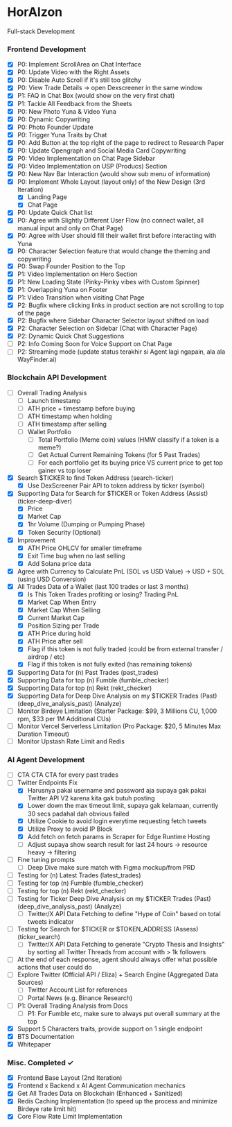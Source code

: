 # HorAIzon

Full-stack Development

### Frontend Development

- [x] P0: Implement ScrollArea on Chat Interface
- [x] P0: Update Video with the Right Assets
- [x] P0: Disable Auto Scroll if it's still too glitchy
- [x] P0: View Trade Details -> open Dexscreener in the same window
- [x] P1: FAQ in Chat Box (would show on the very first chat)
- [x] P1: Tackle All Feedback from the Sheets
- [x] P0: New Photo Yuna & Video Yuna
- [x] P0: Dynamic Copywriting
- [x] P0: Photo Founder Update
- [x] P0: Trigger Yuna Traits by Chat
- [x] P0: Add Button at the top right of the page to redirect to Research Paper
- [x] P0: Update Opengraph and Social Media Card Copywriting
- [x] P0: Video Implementation on Chat Page Sidebar
- [x] P0: Video Implementation on USP (Producs) Section
- [x] P0: New Nav Bar Interaction (would show sub menu of information)
- [x] P0: Implement Whole Layout (layout only) of the New Design (3rd Iteration)
  - [x] Landing Page
  - [x] Chat Page
- [x] P0: Update Quick Chat list
- [x] P0: Agree with Slightly Different User Flow (no connect wallet, all manual input and only on Chat Page)
- [x] P0: Agree with User should fill their wallet first before interacting with Yuna
- [x] P0: Character Selection feature that would change the theming and copywriting
- [x] P0: Swap Founder Position to the Top
- [x] P1: Video Implementation on Hero Section
- [x] P1: New Loading State (Pinky-Pinky vibes with Custom Spinner)
- [x] P1: Overlapping Yuna on Footer
- [x] P1: Video Transition when visiting Chat Page
- [x] P2: Bugfix where clicking links in product section are not scrolling to top of the page
- [x] P2: Bugfix where Sidebar Character Selector layout shifted on load
- [x] P2: Character Selection on Sidebar (Chat with Character Page)
- [x] P2: Dynamic Quick Chat Suggestions
- [ ] P2: Info Coming Soon for Voice Support on Chat Page
- [ ] P2: Streaming mode (update status terakhir si Agent lagi ngapain, ala ala WayFinder.ai)

### Blockchain API Development

- [ ] Overall Trading Analysis
  - [ ] Launch timestamp
  - [ ] ATH price + timestamp before buying
  - [ ] ATH timestamp when holding
  - [ ] ATH timestamp after selling
  - [ ] Wallet Portfolio
    - [ ] Total Portfolio (Meme coin) values (HMW classify if a token is a meme?)
    - [ ] Get Actual Current Remaining Tokens (for 5 Past Trades)
    - [ ] For each portfolio get its buying price VS current price to get top gainer vs top loser
- [x] Search $TICKER to find Token Address (search-ticker)
  - [x] Use DexScreener Pair API to token address by ticker (symbol)
- [x] Supporting Data for Search for $TICKER or Token Address (Assist) (ticker-deep-diver)
  - [x] Price
  - [x] Market Cap
  - [x] 1hr Volume (Dumping or Pumping Phase)
  - [x] Token Security (Optional)
- [x] Improvement
  - [x] ATH Price OHLCV for smaller timeframe
  - [x] Exit Time bug when no last selling
  - [x] Add Solana price data
- [x] Agree with Currency to Calculate PnL (SOL vs USD Value) -> USD + SOL (using USD Conversion)
- [x] All Trades Data of a Wallet (last 100 trades or last 3 months)
  - [x] Is This Token Trades profiting or losing? Trading PnL
  - [x] Market Cap When Entry
  - [x] Market Cap When Selling
  - [x] Current Market Cap
  - [x] Position Sizing per Trade
  - [x] ATH Price during hold
  - [x] ATH Price after sell
  - [x] Flag if this token is not fully traded (could be from external transfer / airdrop / etc)
  - [x] Flag if this token is not fully exited (has remaining tokens)
- [x] Supporting Data for (n) Past Trades (past_trades)
- [x] Supporting Data for top (n) Fumble (fumble_checker)
- [x] Supporting Data for top (n) Rekt (rekt_checker)
- [x] Supporting Data for Deep Dive Analysis on my $TICKER Trades (Past) (deep_dive_analysis_past) (Analyze)
- [ ] Monitor Birdeye Limitation (Starter Package: $99, 3 Millions CU, 1,000 rpm, $33 per 1M Additional CUs)
- [ ] Monitor Vercel Serverless Limitation (Pro Package: $20, 5 Minutes Max Duration Timeout)
- [ ] Monitor Upstash Rate Limit and Redis

### AI Agent Development

- [ ] CTA CTA CTA for every past trades
- [ ] Twitter Endpoints Fix
  - [x] Harusnya pakai username and password aja supaya gak pakai Twitter API V2 karena kita gak butuh posting
  - [x] Lower down the max timeout limit, supaya gak kelamaan, currently 30 secs padahal dah obvious failed
  - [x] Utilize Cookie to avoid login everytime requesting fetch tweets
  - [x] Utilize Proxy to avoid IP Block
  - [x] Add fetch on fetch params in Scraper for Edge Runtime Hosting
  - [ ] Adjust supaya show search result for last 24 hours -> resource heavy -> filtering
- [ ] Fine tuning prompts
  - [ ] Deep Dive make sure match with Figma mockup/from PRD
- [ ] Testing for (n) Latest Trades (latest_trades)
- [ ] Testing for top (n) Fumble (fumble_checker)
- [ ] Testing for top (n) Rekt (rekt_checker)
- [ ] Testing for Ticker Deep Dive Analysis on my $TICKER Trades (Past) (deep_dive_analysis_past) (Analyze)
  - [ ] Twitter/X API Data Fetching to define "Hype of Coin" based on total tweets indicator
- [ ] Testing for Search for $TICKER or $TOKEN_ADDRESS (Assess) (ticker_search)
  - [ ] Twitter/X API Data Fetching to generate "Crypto Thesis and Insights" by sorting all Twitter Threads from account with > 1k followers
- [ ] At the end of each response, agent should always offer what possible actions that user could do
- [ ] Explore Twitter (Official API / Eliza) + Search Engine (Aggregated Data Sources)
  - [ ] Twitter Account List for references
  - [ ] Portal News (e.g. Binance Research)
- [ ] P1: Overall Trading Analysis from Docs
  - [ ] P1: For Fumble etc, make sure to always put overall summary at the top
- [x] Support 5 Characters traits, provide support on 1 single endpoint
- [x] BTS Documentation
- [x] Whitepaper

### Misc. Completed ✓

- [x] Frontend Base Layout (2nd Iteration)
- [x] Frontend x Backend x AI Agent Communication mechanics
- [x] Get All Trades Data on Blockchain (Enhanced + Sanitized)
- [x] Redis Caching Implementation (to speed up the process and minimize Birdeye rate limit hit)
- [x] Core Flow Rate Limit Implementation
